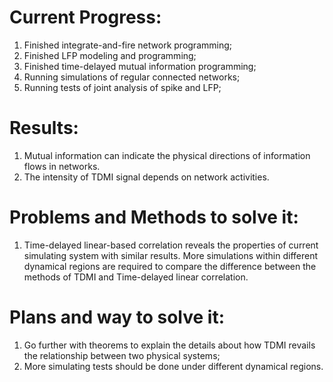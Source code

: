 # Current Progress:

1. Finished integrate-and-fire network programming;
2. Finished LFP modeling and programming;
3. Finished time-delayed mutual information programming;
4. Running simulations of regular connected networks;
5. Running tests of joint analysis of spike and LFP;

# Results:

1. Mutual information can indicate the physical directions of information flows in networks.
2. The intensity of TDMI signal depends on network activities.

# Problems and Methods to solve it:

1. Time-delayed linear-based correlation reveals the properties of current simulating system with similar results. More simulations within different dynamical regions are required to compare the difference between the methods of TDMI and Time-delayed linear correlation.

# Plans and way to solve it:

1. Go further with theorems to explain the details about how TDMI revails the relationship between two physical systems;
2. More simulating tests should be done under different dynamical regions.
